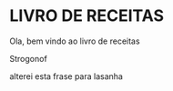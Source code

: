 <h1> LIVRO DE RECEITAS</h1>

Ola, bem vindo ao livro de receitas

Strogonof


alterei esta frase para lasanha


